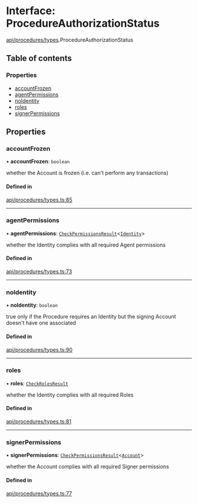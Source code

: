 # Interface: ProcedureAuthorizationStatus

[api/procedures/types](../wiki/api.procedures.types).ProcedureAuthorizationStatus

## Table of contents

### Properties

- [accountFrozen](../wiki/api.procedures.types.ProcedureAuthorizationStatus#accountfrozen)
- [agentPermissions](../wiki/api.procedures.types.ProcedureAuthorizationStatus#agentpermissions)
- [noIdentity](../wiki/api.procedures.types.ProcedureAuthorizationStatus#noidentity)
- [roles](../wiki/api.procedures.types.ProcedureAuthorizationStatus#roles)
- [signerPermissions](../wiki/api.procedures.types.ProcedureAuthorizationStatus#signerpermissions)

## Properties

### accountFrozen

• **accountFrozen**: `boolean`

whether the Account is frozen (i.e. can't perform any transactions)

#### Defined in

[api/procedures/types.ts:85](https://github.com/PolymeshAssociation/polymesh-sdk/blob/8a9e72221/src/api/procedures/types.ts#L85)

___

### agentPermissions

• **agentPermissions**: [`CheckPermissionsResult`](../wiki/api.entities.types.CheckPermissionsResult)\<[`Identity`](../wiki/api.entities.types.SignerType#identity)\>

whether the Identity complies with all required Agent permissions

#### Defined in

[api/procedures/types.ts:73](https://github.com/PolymeshAssociation/polymesh-sdk/blob/8a9e72221/src/api/procedures/types.ts#L73)

___

### noIdentity

• **noIdentity**: `boolean`

true only if the Procedure requires an Identity but the signing Account
  doesn't have one associated

#### Defined in

[api/procedures/types.ts:90](https://github.com/PolymeshAssociation/polymesh-sdk/blob/8a9e72221/src/api/procedures/types.ts#L90)

___

### roles

• **roles**: [`CheckRolesResult`](../wiki/api.entities.types.CheckRolesResult)

whether the Identity complies with all required Roles

#### Defined in

[api/procedures/types.ts:81](https://github.com/PolymeshAssociation/polymesh-sdk/blob/8a9e72221/src/api/procedures/types.ts#L81)

___

### signerPermissions

• **signerPermissions**: [`CheckPermissionsResult`](../wiki/api.entities.types.CheckPermissionsResult)\<[`Account`](../wiki/api.entities.types.SignerType#account)\>

whether the Account complies with all required Signer permissions

#### Defined in

[api/procedures/types.ts:77](https://github.com/PolymeshAssociation/polymesh-sdk/blob/8a9e72221/src/api/procedures/types.ts#L77)
